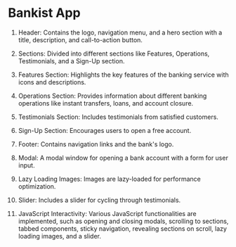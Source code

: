 # Bankist App


1. Header: Contains the logo, navigation menu, and a hero section with a title, description, and call-to-action button.

2. Sections: Divided into different sections like Features, Operations, Testimonials, and a Sign-Up section.

3. Features Section: Highlights the key features of the banking service with icons and descriptions.

4. Operations Section: Provides information about different banking operations like instant transfers, loans, and account closure.

5. Testimonials Section: Includes testimonials from satisfied customers.

6. Sign-Up Section: Encourages users to open a free account.

7. Footer: Contains navigation links and the bank's logo.

8. Modal: A modal window for opening a bank account with a form for user input.

9. Lazy Loading Images: Images are lazy-loaded for performance optimization.

10. Slider: Includes a slider for cycling through testimonials.

11. JavaScript Interactivity: Various JavaScript functionalities are implemented, such as opening and closing modals, scrolling to sections, tabbed components, sticky navigation, revealing sections on scroll, lazy loading images, and a slider.

